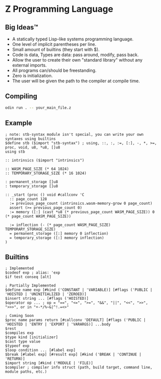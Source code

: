 # Z Programming Language

## Big Ideas™

- A statically typed Lisp-like systems programming language.
- One level of implicit parentheses per line.
- Small amount of builtins (they start with $).
- Code is data, Types are data: pass around, modify, pass back.
- Allow the user to create their own "standard library" without any external imports.
- All programs can/should be freestanding.
- Zero is initialization.
- The user will be given the path to the compiler at compile time.

## Compiling

```sh
odin run . -- your_main_file.z
```

## Example

```wisp
; note: stb-syntax module isn't special, you can write your own syntaxes using builtins
$define stb ($import "stb-syntax") ; using, ::, :, :=, [:], -, *, >=, proc, void, u8, *u8, []u8
using stb

:: intrinsics ($import "intrinsics")

:: WASM_PAGE_SIZE (* 64 1024)
:: TEMPORARY_STORAGE_SIZE (* 16 1024)

: permanent_storage []u8
: temporary_storage []u8

:: _start (proc () void #callconv 'C
  :: page_count 128
  := previous_page_count (intrinsics.wasm-memory-grow 0 page_count)
  assert (>= previous_page_count 0)
  := memory ([:] (cast *u8 (* previous_page_count WASM_PAGE_SIZE)) 0 (* page_count WASM_PAGE_SIZE))

  := inflection (- (* page_count WASM_PAGE_SIZE) TEMPORARY_STORAGE_SIZE)
  = permanent_storage ([:] memory 0 inflection)
  = temporary_storage ([:] memory inflection)
)
```

## Builtins

```wisp
; Implemented
$codeof exp ; alias: 'exp
$if test conseq [alt]

; Partially Implemented
$define name exp [#kind ('CONSTANT | 'VARIABLE)] [#flags ('PUBLIC | 'HOISTED | 'UNINITIALIZED | 'ZEROED)]
$insert string ... [#flags ('HOISTED)]
$operator op ... ; op = "==", "<=", ">=", "&&", "||", "<<", ">>", ">>>", or in "+-*/%~&|^!.=<>"

; Coming Soon
$proc name params return [#callconv 'DEFAULT] [#flags ('PUBLIC | 'HOISTED | 'ENTRY | 'EXPORT | 'VARARGS)] ...body
$rest
$compiles exp
$type kind [initializer]
$cast type value
$typeof exp
$loop condition ... [#label exp]
$break [#label exp] [#result exp] [#kind ('BREAK | 'CONTINUE | 'RETURN)]
$import string [#kind ('MODULE | 'FILE)]
$compiler ; compiler info struct (path, build target, command line, module paths, etc.)
```
